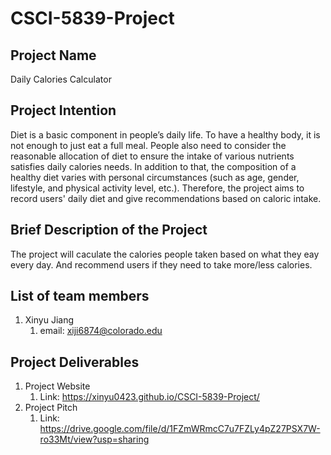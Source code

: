 # CSCI-5839-Project

## Project Name
Daily Calories Calculator 

## Project Intention
Diet is a basic component in people’s daily life. To have a healthy body, it is not enough to just eat a full meal. People also need to consider the reasonable allocation of diet to ensure the intake of various nutrients satisfies daily calories needs. In addition to that, the composition of a healthy diet varies with personal circumstances (such as age, gender, lifestyle, and physical activity level, etc.). Therefore, the project aims to record users' daily diet and give recommendations based on caloric intake.

## Brief Description of the Project
The project will caculate the calories people taken based on what they eay every day. And recommend users if they need to take more/less calories.

## List of team members
1. Xinyu Jiang
    1. email: xiji6874@colorado.edu
   
## Project Deliverables
1. Project Website
   1. Link: https://xinyu0423.github.io/CSCI-5839-Project/
2. Project Pitch
   1. Link: https://drive.google.com/file/d/1FZmWRmcC7u7FZLy4pZ27PSX7W-ro33Mt/view?usp=sharing
